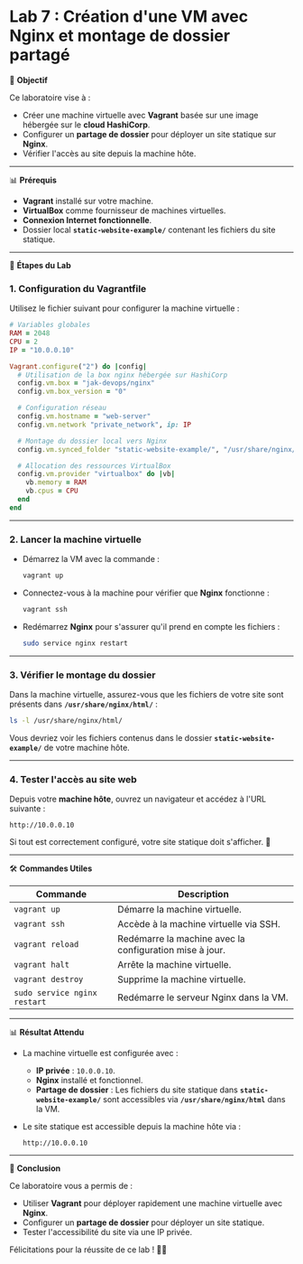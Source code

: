 # Lab 7 : Création d'une VM avec Nginx et montage de dossier partagé

🌟 **Objectif**

Ce laboratoire vise à :

- Créer une machine virtuelle avec **Vagrant** basée sur une image hébergée sur le **cloud HashiCorp**.
- Configurer un **partage de dossier** pour déployer un site statique sur **Nginx**.
- Vérifier l'accès au site depuis la machine hôte.

---

📊 **Prérequis**

- **Vagrant** installé sur votre machine.
- **VirtualBox** comme fournisseur de machines virtuelles.
- **Connexion Internet fonctionnelle**.
- Dossier local **`static-website-example/`** contenant les fichiers du site statique.

---

🚀 **Étapes du Lab**

### 1. **Configuration du Vagrantfile**

Utilisez le fichier suivant pour configurer la machine virtuelle :

```ruby
# Variables globales
RAM = 2048
CPU = 2
IP = "10.0.0.10"

Vagrant.configure("2") do |config|
  # Utilisation de la box nginx hébergée sur HashiCorp
  config.vm.box = "jak-devops/nginx"
  config.vm.box_version = "0"

  # Configuration réseau
  config.vm.hostname = "web-server"
  config.vm.network "private_network", ip: IP

  # Montage du dossier local vers Nginx
  config.vm.synced_folder "static-website-example/", "/usr/share/nginx/html"

  # Allocation des ressources VirtualBox
  config.vm.provider "virtualbox" do |vb|
    vb.memory = RAM
    vb.cpus = CPU
  end
end
```

---

### 2. **Lancer la machine virtuelle**

- Démarrez la VM avec la commande :

   ```bash
   vagrant up
   ```

- Connectez-vous à la machine pour vérifier que **Nginx** fonctionne :

   ```bash
   vagrant ssh
   ```

- Redémarrez **Nginx** pour s'assurer qu'il prend en compte les fichiers :

   ```bash
   sudo service nginx restart
   ```

---

### 3. **Vérifier le montage du dossier**

Dans la machine virtuelle, assurez-vous que les fichiers de votre site sont présents dans **`/usr/share/nginx/html/`** :

```bash
ls -l /usr/share/nginx/html/
```

Vous devriez voir les fichiers contenus dans le dossier **`static-website-example/`** de votre machine hôte.

---

### 4. **Tester l'accès au site web**

Depuis votre **machine hôte**, ouvrez un navigateur et accédez à l'URL suivante :

```
http://10.0.0.10
```

Si tout est correctement configuré, votre site statique doit s'afficher. 🎉

---

🛠 **Commandes Utiles**

| Commande                                   | Description                                      |
|--------------------------------------------|--------------------------------------------------|
| `vagrant up`                               | Démarre la machine virtuelle.                   |
| `vagrant ssh`                              | Accède à la machine virtuelle via SSH.          |
| `vagrant reload`                           | Redémarre la machine avec la configuration mise à jour. |
| `vagrant halt`                             | Arrête la machine virtuelle.                    |
| `vagrant destroy`                          | Supprime la machine virtuelle.                  |
| `sudo service nginx restart`               | Redémarre le serveur Nginx dans la VM.          |

---

📊 **Résultat Attendu**

- La machine virtuelle est configurée avec :
  - **IP privée** : `10.0.0.10`.
  - **Nginx** installé et fonctionnel.
  - **Partage de dossier** : Les fichiers du site statique dans **`static-website-example/`** sont accessibles via **`/usr/share/nginx/html`** dans la VM.

- Le site statique est accessible depuis la machine hôte via :

   ```
   http://10.0.0.10
   ```

---

🌟 **Conclusion**

Ce laboratoire vous a permis de :

- Utiliser **Vagrant** pour déployer rapidement une machine virtuelle avec **Nginx**.
- Configurer un **partage de dossier** pour déployer un site statique.
- Tester l'accessibilité du site via une IP privée.

Félicitations pour la réussite de ce lab ! 🚀🎉
